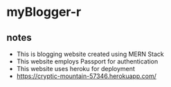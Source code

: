 # myBlogger-r
  ## notes
  - This is blogging website created using MERN Stack
  - This website employs Passport for authentication
  - This website uses heroku for deployment
  - https://cryptic-mountain-57346.herokuapp.com/

